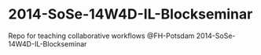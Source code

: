 2014-SoSe-14W4D-IL-Blockseminar
===============================

Repo for teaching collaborative workflows @FH-Potsdam 2014-SoSe-14W4D-IL-Blockseminar
